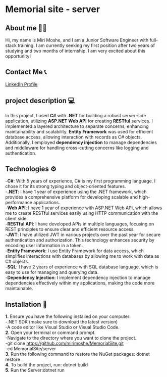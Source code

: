 # Memorial site - server

## About me 👩‍💻
Hi, my name is Miri Moshe, and I am a Junior Software Engineer with full-stack training. I am currently seeking my first position after two years of studying and two months of internship. I am very excited about this opportunity!


## Contact Me 📞
[LinkedIn Profile](https://www.linkedin.com/in/miri-moshe)

## project description 💻
In this project, I used **C#** with **.NET** for building a robust server-side application, utilizing **ASP.NET Web API** for creating **RESTful** services. I implemented a layered architecture to separate concerns, enhancing maintainability and scalability. **Entity Framework** was used for efficient database access, allowing interaction with records as C# objects. Additionally, I employed **dependency injection** to manage dependencies and middleware for handling cross-cutting concerns like logging and authentication.

## Technologies ⚙️
-**C#**: With 5 years of experience, C# is my first programming language. I chose it for its strong typing and object-oriented features.                          
-**.NET**: I have 1 year of experience using the .NET framework, which provides a comprehensive platform for developing scalable and high-performance applications.          
-**Web API**: I have 1 year of experience with ASP.NET Web API, which allows me to create RESTful services easily using HTTP communication with the client side.   
-**RESTful API**: I have developed APIs in multiple languages, focusing on REST principles to ensure clear and efficient resource access.                     
-**JWT**: I have utilized JWT in various projects over the past year for secure authentication and authorization. This technology enhances security by encoding user information in a token.                                                                                    
-**Entity Framework**: I use Entity Framework for data access, which simplifies interactions with databases by allowing me to work with data as C# objects.      
-**SQL**: I have 2 years of experience with SQL database language, which is easy to use for managing and querying data.                                  
-**Dependency Injection**: I implement dependency injection to manage dependencies effectively within my applications, making the code more maintainable.

## Installation 🚀
**1.** Ensure you have the following installed on your computer:       
  -.NET SDK (make sure to download the latest version)      
  -A code editor like Visual Studio or Visual Studio Code.     
**2.** Open your terminal or command prompt.     
   -Navigate to the directory where you want to clone the project.   
   -git clone https://github.com/mirimoshe/MemorialSite.git    
   -cd MemorialSite/server    
**3.** Run the following command to restore the NuGet packages: dotnet restore      
**4.** To build the project, run: dotnet build      
**5.** Run the Server:dotnet run


